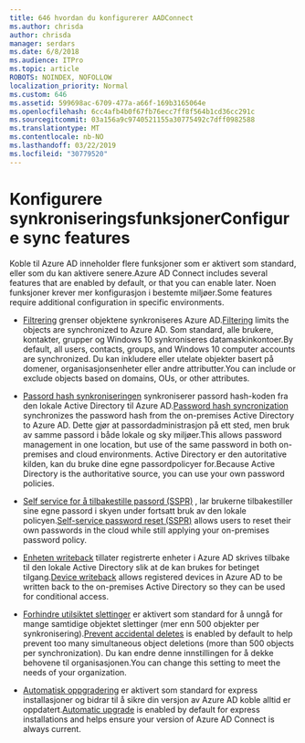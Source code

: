```yaml
---
title: 646 hvordan du konfigurerer AADConnect
ms.author: chrisda
author: chrisda
manager: serdars
ms.date: 6/8/2018
ms.audience: ITPro
ms.topic: article
ROBOTS: NOINDEX, NOFOLLOW
localization_priority: Normal
ms.custom: 646
ms.assetid: 599698ac-6709-477a-a66f-169b3165064e
ms.openlocfilehash: 6cc4afb4b0f67fb76ecc7ff8f564b1cd36cc291c
ms.sourcegitcommit: 03a156a9c9740521155a30775492c7dff0982588
ms.translationtype: MT
ms.contentlocale: nb-NO
ms.lasthandoff: 03/22/2019
ms.locfileid: "30779520"
---
```

# <a name="configure-sync-features"></a><span data-ttu-id="3d3c0-102">Konfigurere synkroniseringsfunksjoner</span><span class="sxs-lookup"><span data-stu-id="3d3c0-102">Configure sync features</span></span>

<span data-ttu-id="3d3c0-103">Koble til Azure AD inneholder flere funksjoner som er aktivert som standard, eller som du kan aktivere senere.</span><span class="sxs-lookup"><span data-stu-id="3d3c0-103">Azure AD Connect includes several features that are enabled by default, or that you can enable later.</span></span> <span data-ttu-id="3d3c0-104">Noen funksjoner krever mer konfigurasjon i bestemte miljøer.</span><span class="sxs-lookup"><span data-stu-id="3d3c0-104">Some features require additional configuration in specific environments.</span></span>
  
- <span data-ttu-id="3d3c0-105">[Filtrering](https://docs.microsoft.com/azure/active-directory/connect/active-directory-aadconnectsync-configure-filtering) grenser objektene synkroniseres Azure AD.</span><span class="sxs-lookup"><span data-stu-id="3d3c0-105">[Filtering](https://docs.microsoft.com/azure/active-directory/connect/active-directory-aadconnectsync-configure-filtering) limits the objects are synchronized to Azure AD.</span></span> <span data-ttu-id="3d3c0-106">Som standard, alle brukere, kontakter, grupper og Windows 10 synkroniseres datamaskinkontoer.</span><span class="sxs-lookup"><span data-stu-id="3d3c0-106">By default, all users, contacts, groups, and Windows 10 computer accounts are synchronized.</span></span> <span data-ttu-id="3d3c0-107">Du kan inkludere eller utelate objekter basert på domener, organisasjonsenheter eller andre attributter.</span><span class="sxs-lookup"><span data-stu-id="3d3c0-107">You can include or exclude objects based on domains, OUs, or other attributes.</span></span> 
    
- <span data-ttu-id="3d3c0-108">[Passord hash synkroniseringen](https://docs.microsoft.com/azure/active-directory/connect/active-directory-aadconnectsync-implement-password-hash-synchronization) synkroniserer passord hash-koden fra den lokale Active Directory til Azure AD.</span><span class="sxs-lookup"><span data-stu-id="3d3c0-108">[Password hash syncronization](https://docs.microsoft.com/azure/active-directory/connect/active-directory-aadconnectsync-implement-password-hash-synchronization) synchronizes the password hash from the on-premises Active Directory to Azure AD.</span></span> <span data-ttu-id="3d3c0-109">Dette gjør at passordadministrasjon på ett sted, men bruk av samme passord i både lokale og sky miljøer.</span><span class="sxs-lookup"><span data-stu-id="3d3c0-109">This allows password management in one location, but use of the same password in both on-premises and cloud environments.</span></span> <span data-ttu-id="3d3c0-110">Active Directory er den autoritative kilden, kan du bruke dine egne passordpolicyer for.</span><span class="sxs-lookup"><span data-stu-id="3d3c0-110">Because Active Directory is the authoritative source, you can use your own password policies.</span></span> 
    
- <span data-ttu-id="3d3c0-111">[Self service for å tilbakestille passord (SSPR)](https://docs.microsoft.com/azure/active-directory/authentication/quickstart-sspr) , lar brukerne tilbakestiller sine egne passord i skyen under fortsatt bruk av den lokale policyen.</span><span class="sxs-lookup"><span data-stu-id="3d3c0-111">[Self-service password reset (SSPR)](https://docs.microsoft.com/azure/active-directory/authentication/quickstart-sspr) allows users to reset their own passwords in the cloud while still applying your on-premises password policy.</span></span> 
    
- <span data-ttu-id="3d3c0-112">[Enheten writeback](https://docs.microsoft.com/azure/active-directory/connect/active-directory-aadconnect-feature-device-writeback) tillater registrerte enheter i Azure AD skrives tilbake til den lokale Active Directory slik at de kan brukes for betinget tilgang.</span><span class="sxs-lookup"><span data-stu-id="3d3c0-112">[Device writeback](https://docs.microsoft.com/azure/active-directory/connect/active-directory-aadconnect-feature-device-writeback) allows registered devices in Azure AD to be written back to the on-premises Active Directory so they can be used for conditional access.</span></span> 
    
- <span data-ttu-id="3d3c0-113">[Forhindre utilsiktet slettinger](https://docs.microsoft.com/azure/active-directory/connect/active-directory-aadconnectsync-feature-prevent-accidental-deletes) er aktivert som standard for å unngå for mange samtidige objektet slettinger (mer enn 500 objekter per synkronisering).</span><span class="sxs-lookup"><span data-stu-id="3d3c0-113">[Prevent accidental deletes](https://docs.microsoft.com/azure/active-directory/connect/active-directory-aadconnectsync-feature-prevent-accidental-deletes) is enabled by default to help prevent too many simultaneous object deletions (more than 500 objects per synchronization).</span></span> <span data-ttu-id="3d3c0-114">Du kan endre denne innstillingen for å dekke behovene til organisasjonen.</span><span class="sxs-lookup"><span data-stu-id="3d3c0-114">You can change this setting to meet the needs of your organization.</span></span> 
    
- <span data-ttu-id="3d3c0-115">[Automatisk oppgradering](https://docs.microsoft.com/azure/active-directory/connect/active-directory-aadconnect-feature-automatic-upgrade) er aktivert som standard for express installasjoner og bidrar til å sikre din versjon av Azure AD koble alltid er oppdatert.</span><span class="sxs-lookup"><span data-stu-id="3d3c0-115">[Automatic upgrade](https://docs.microsoft.com/azure/active-directory/connect/active-directory-aadconnect-feature-automatic-upgrade) is enabled by default for express installations and helps ensure your version of Azure AD Connect is always current.</span></span> 
    

